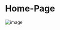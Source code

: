 # Home-Page
![image](https://user-images.githubusercontent.com/88508599/202618441-700c7ddf-aba6-4dc4-8c9b-11a9c12b0d0f.png)
